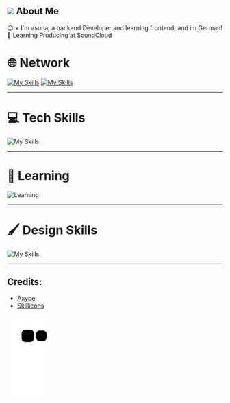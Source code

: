 
## <img src="https://raw.githubusercontent.com/MartinHeinz/MartinHeinz/master/wave.gif" width="15px"> About Me
😊 × I'm asuna, a backend Developer and learning frontend, and im German!
🎹 Learning Producing at [SoundCloud](https://soundcloud.com/asunadev)

# 🌐 Network
[![My Skills](https://skillicons.dev/icons?i=instagram)](https://instagram.com/47.lcuis) [![My Skills](https://skillicons.dev/icons?i=discord)](https://discord.gg/users/1073669164939624498)

---

# 💻 Tech Skills
![My Skills](https://skillicons.dev/icons?i=py,bots,vscode,powershell,sqlite)

---

# 📕 Learning
![Learning](https://skillicons.dev/icons?i=ts,html,css,lua,mongodb,mysql,nodejs&theme=light)

---

# 🖌️ Design Skills
![My Skills](https://skillicons.dev/icons?i=ps)

---

## Credits:
* [Axype](https://github.com/Axpye/)
* [Skillicons](https://skillicons.dev)


<a href="https://google.com" target="_blank"><img src="https://github.com/AstraaDev/AstraaDev/blob/output/github-contribution-grid-snake.svg" alt="snake"></a>
